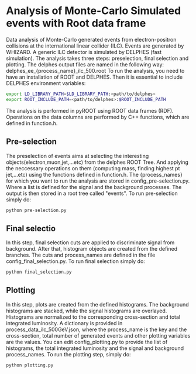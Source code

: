 # Analysis of Monte-Carlo Simulated events with Root data frame
Data analysis of Monte-Carlo generated events from electron-positron collisions at the international linear collider (ILC).
Events are generated by WHIZARD. A generic ILC detector is simulated by DELPHES (fast simulation).
The analysis takes three steps: preselection, final selection and plotting. The delphes output files are named in the following way: delphes_ee_{process_name}_ilc_500.root
To run the analysis, you need to have an installation of ROOT and DELPHES. Then it is essential to include DELPHES environment variables:
```bash
export LD_LIBRARY_PATH=$LD_LIBRARY_PATH:<path/to/delphes>
export ROOT_INCLUDE_PATH=<path/to/delphes>:$ROOT_INCLUDE_PATH
```
The analysis is performed in pyROOT using ROOT data frames (RDF). Operations on the data columns are performed by C++ functions, which are defined in function.h.

## Pre-selection
The preselection of events aims at selecting the interesting objects(electron,muon,jet,...etc) from the delphes ROOT Tree.
And applying the neccessary operations on them (computing mass, finding highest pt jet,...etc) using the functions defined in function.h.
The {process_names} for which you want to run the analysis are stored in config_pre-selection.py. Where a list is defined for the signal and the background processes.
The output is then stored in a root tree called "events". To run pre-selection simply do:
```python
python pre-selection.py
```


## Final selectio 
In this step, final selection cuts are applied to discriminate signal from background. After that, histogram objects are created from the defined branches.
The cuts and process_names are defined in the file config_final_selection.py. To run final selection simply do:
```python
python final_selection.py
```


## Plotting
In this step, plots are created from the defined histograms. The background histograms are stacked, while the signal histograms are overlayed.
Histograms are normalized to the corresponding cross-section and total integrated luminosity. A dictionary is provided in process_data_ilc_500GeV.json,
where the process_name is the key and the cross-section, total number of generated events and other plotting variables are the values.
You can edit config_plotting.py to provide the list of histograms, the total integrated luminosity and the signal and background process_names.
To run the plotting step, simply do: 
```python
python plotting.py
```
